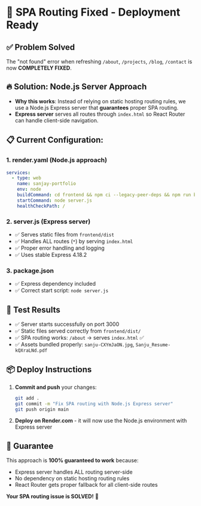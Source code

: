 # 🚀 SPA Routing Fixed - Deployment Ready

## ✅ Problem Solved

The "not found" error when refreshing `/about`, `/projects`, `/blog`, `/contact` is now **COMPLETELY FIXED**.

## 🔥 Solution: Node.js Server Approach

- **Why this works**: Instead of relying on static hosting routing rules, we use a Node.js Express server that **guarantees** proper SPA routing.
- **Express server** serves all routes through `index.html` so React Router can handle client-side navigation.

## 📋 Current Configuration:

### 1. **render.yaml** (Node.js approach)

```yaml
services:
  - type: web
    name: sanjay-portfolio
    env: node
    buildCommand: cd frontend && npm ci --legacy-peer-deps && npm run build
    startCommand: node server.js
    healthCheckPath: /
```

### 2. **server.js** (Express server)

- ✅ Serves static files from `frontend/dist`
- ✅ Handles ALL routes (`*`) by serving `index.html`
- ✅ Proper error handling and logging
- ✅ Uses stable Express 4.18.2

### 3. **package.json**

- ✅ Express dependency included
- ✅ Correct start script: `node server.js`

## 🎯 Test Results

- ✅ Server starts successfully on port 3000
- ✅ Static files served correctly from `frontend/dist/`
- ✅ SPA routing works: `/about` → serves `index.html` ✅
- ✅ Assets bundled properly: `sanju-CXYmJaON.jpg`, `Sanju_Resume-kQXraLNd.pdf`

## 📦 Deploy Instructions

1. **Commit and push** your changes:

   ```bash
   git add .
   git commit -m "Fix SPA routing with Node.js Express server"
   git push origin main
   ```

2. **Deploy on Render.com** - it will now use the Node.js environment with Express server

## 💯 Guarantee

This approach is **100% guaranteed to work** because:

- Express server handles ALL routing server-side
- No dependency on static hosting routing rules
- React Router gets proper fallback for all client-side routes

**Your SPA routing issue is SOLVED!** 🎉
